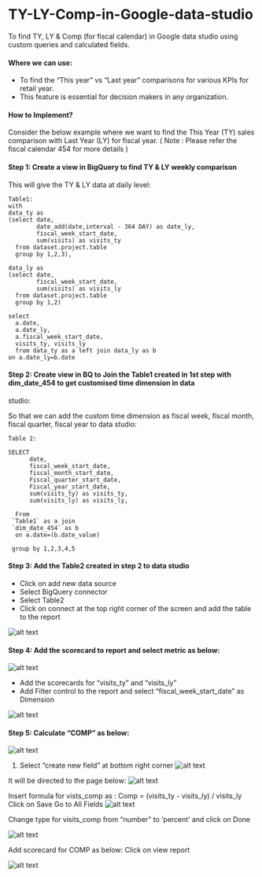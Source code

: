 # TY-LY-Comp-in-Google-data-studio
To find TY, LY &amp; Comp (for fiscal calendar) in Google data studio using custom queries and calculated fields.

#### Where we can use:
- To find the “This year” vs “Last year” comparisons for various KPIs for retail year.
- This feature is essential for decision makers in any organization.

#### How to Implement?
Consider the below example where we want to find the This Year (TY) sales comparison with Last Year (LY) for fiscal year.
( Note : Please refer the fiscal calendar 454 for more details )

#### Step 1: Create a view in BigQuery to find TY & LY weekly comparison
This will give the TY & LY data at daily level:
```
Table1:
with
data_ty as
(select date,
        date_add(date,interval - 364 DAY) as date_ly,
        fiscal_week_start_date,
        sum(visits) as visits_ty
  from dataset.project.table
  group by 1,2,3),

data_ly as
(select date,
        fiscal_week_start_date,
        sum(visits) as visits_ly
  from dataset.project.table
  group by 1,2)

select                           
  a.date,
  a.date_ly,
  a.fiscal_week_start_date,
  visits_ty, visits_ly
  from data_ty as a left join data_ly as b
on a.date_ly=b.date
```

#### Step 2: Create view in BQ to Join the Table1 created in 1st step with dim_date_454  to get customised time dimension in data 
studio:

So that we can add the custom time dimension as fiscal week, fiscal month, fiscal quarter, fiscal year to data studio:
```
Table 2:

SELECT
      date,
      fiscal_week_start_date,
      fiscal_month_start_date,
      Fiscal_quarter_start_date,
      Fiscal_year_start_date,
      sum(visits_ty) as visits_ty,
      sum(visits_ly) as visits_ly,
              
  From
 `Table1` as a join
 `dim_date_454` as b
  on a.date=(b.date_value)
 
 group by 1,2,3,4,5
```
#### Step 3: Add the Table2 created in step 2 to data studio

- Click on add new data source
- Select BigQuery connector
- Select Table2
- Click on connect at the top right corner of the screen and add the table to the report

![alt text](https://drive.google.com/uc?id=1bNghiutQnrntNZmjmih05rCpjVaMQhpL)

#### Step 4: Add the scorecard to report and select metric as below:

![alt text](https://drive.google.com/uc?id=1C51I7MD4BwsnjOBWmMiY8qwKjtYMbgWB)

- Add the scorecards for “visits_ty” and “visits_ly”
- Add Filter control to the report and select “fiscal_week_start_date” as Dimension

![alt text](https://drive.google.com/uc?id=1KhfGM392k0EkU3aJ-qq8CRS1X-7mGgC4)

#### Step 5: Calculate “COMP” as below:
![alt text](https://drive.google.com/uc?id=1Os_sxoVU0EntDIc9L-t6KaAgch_zPSha)

 1. Select “create new field” at bottom right corner
![alt text](https://drive.google.com/uc?id=1n_8INq_iBUSakpqOYuGXjyrcgiGxU5Fs)

It will be directed to the page below:
![alt text](https://drive.google.com/uc?id=1VLFtBlz_MLFwXWtkAEWCMFGChmwg2Wfs)

Insert formula for vists_comp as :
Comp = (visits_ty - visits_ly) / visits_ly
Click on Save
Go to All Fields 
![alt text](https://drive.google.com/uc?id=1PBG1S0fETM96d02-8wjBFAMvsFwzfOtJ)

Change type for visits_comp from “number” to ‘percent’ and click on Done

![alt text](https://drive.google.com/uc?id=1xFGUgejytKE69Ghk783DxIKP9_nDZdRS)

Add scorecard for COMP as below:
Click on view report 

![alt text](https://drive.google.com/uc?id=12zo36ubFjtezk-lDPg9YUJHGse7zyiZe)







